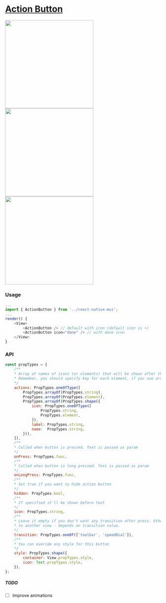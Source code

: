 # [Action Button](https://material.google.com/components/buttons-floating-action-button.html)
<img src="https://raw.githubusercontent.com/kodefox/react-native-mui-demo-app/master/resources/action-button-labels.gif" width="285">
<img src="https://raw.githubusercontent.com/kodefox/react-native-mui-demo-app/master/resources/fab-to-toolbar-1.gif" width="285">
<img src="https://raw.githubusercontent.com/kodefox/react-native-mui-demo-app/master/resources/bottom-navigation-anim.gif" width="285">


### Usage

```js
...
import { ActionButton } from '../react-native-mui';
...
render() {
    <View>
        <ActionButton /> // default with icon (default icon is +)
        <ActionButton icon="done" /> // with done icon
    </View>
}
```
### API
```js
const propTypes = {
    /**
    * Array of names of icons (or elements) that will be shown after the main button is pressed
    * Remember, you should specify key for each element, if you use array of elements
    */
    actions: PropTypes.oneOfType([
        PropTypes.arrayOf(PropTypes.string),
        PropTypes.arrayOf(PropTypes.element),
        PropTypes.arrayOf(PropTypes.shape({
            icon: PropTypes.oneOfType([
                PropTypes.string,
                PropTypes.element,
            ]),
            label: PropTypes.string,
            name:  PropTypes.string,
        })),
    ]),
    /**
    * Called when button is pressed. Text is passed as param
    */
    onPress: PropTypes.func,
    /**
    * Called when button is long pressed. Text is passed as param
    */
    onLongPress: PropTypes.func,
    /**
    * Set true if you want to hide action button
    */
    hidden: PropTypes.bool,
    /**
    * If specified it'll be shown before text
    */
    icon: PropTypes.string,
    /**
    * Leave it empty if you don't want any transition after press. Otherwise, it will be trnasform
    * to another view - depends on transition value.
    */
    transition: PropTypes.oneOf(['toolbar', 'speedDial']),
    /**
    * You can overide any style for this button
    */
    style: PropTypes.shape({
        container: View.propTypes.style,
        icon: Text.propTypes.style,
    }),
};
```

##### TODO
- [ ] Improve animations
